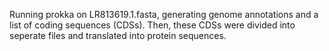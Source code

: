 Running prokka on LR813619.1.fasta, generating genome annotations and a list of coding sequences (CDSs). Then, these CDSs were divided into seperate files and translated into protein sequences.
